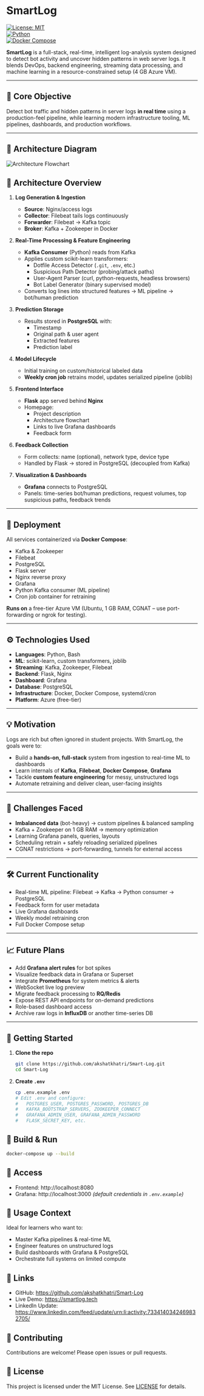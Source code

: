# SmartLog

[![License: MIT](https://img.shields.io/badge/License-MIT-blue.svg)](LICENSE)  
[![Python](https://img.shields.io/badge/python-3.8%2B-blue)]()  
[![Docker Compose](https://img.shields.io/badge/docker--compose-v2.0%2B-blue)]()

**SmartLog** is a full-stack, real-time, intelligent log-analysis system designed to detect bot activity and uncover hidden patterns in web server logs. It blends DevOps, backend engineering, streaming data processing, and machine learning in a resource-constrained setup (4 GB Azure VM).

---

## 🎯 Core Objective

Detect bot traffic and hidden patterns in server logs **in real time** using a production-feel pipeline, while learning modern infrastructure tooling, ML pipelines, dashboards, and production workflows.

---

## 🧱 Architecture Diagram
![Architecture Flowchart](flowchart.jpeg)

## 🧱 Architecture Overview
1. **Log Generation & Ingestion**  
   - **Source**: Nginx/access logs  
   - **Collector**: Filebeat tails logs continuously  
   - **Forwarder**: Filebeat → Kafka topic  
   - **Broker**: Kafka + Zookeeper in Docker

2. **Real-Time Processing & Feature Engineering**  
   - **Kafka Consumer** (Python) reads from Kafka  
   - Applies custom scikit-learn transformers:  
     - Dotfile Access Detector (`.git`, `.env`, etc.)  
     - Suspicious Path Detector (probing/attack paths)  
     - User-Agent Parser (curl, python-requests, headless browsers)  
     - Bot Label Generator (binary supervised model)  
   - Converts log lines into structured features → ML pipeline → bot/human prediction

3. **Prediction Storage**  
   - Results stored in **PostgreSQL** with:  
     - Timestamp  
     - Original path & user agent  
     - Extracted features  
     - Prediction label

4. **Model Lifecycle**  
   - Initial training on custom/historical labeled data  
   - **Weekly cron job** retrains model, updates serialized pipeline (joblib)

5. **Frontend Interface**  
   - **Flask** app served behind **Nginx**  
   - Homepage:  
     - Project description  
     - Architecture flowchart  
     - Links to live Grafana dashboards  
     - Feedback form

6. **Feedback Collection**  
   - Form collects: name (optional), network type, device type  
   - Handled by Flask → stored in PostgreSQL (decoupled from Kafka)

7. **Visualization & Dashboards**  
   - **Grafana** connects to PostgreSQL  
   - Panels: time-series bot/human predictions, request volumes, top suspicious paths, feedback trends

---

## 🐳 Deployment

All services containerized via **Docker Compose**:

- Kafka & Zookeeper  
- Filebeat  
- PostgreSQL  
- Flask server  
- Nginx reverse proxy  
- Grafana  
- Python Kafka consumer (ML pipeline)  
- Cron job container for retraining

**Runs on** a free-tier Azure VM (Ubuntu, 1 GB RAM, CGNAT – use port-forwarding or ngrok for testing).

---

## ⚙️ Technologies Used

- **Languages**: Python, Bash  
- **ML**: scikit-learn, custom transformers, joblib  
- **Streaming**: Kafka, Zookeeper, Filebeat  
- **Backend**: Flask, Nginx  
- **Dashboard**: Grafana  
- **Database**: PostgreSQL  
- **Infrastructure**: Docker, Docker Compose, systemd/cron  
- **Platform**: Azure (free-tier)

---

## 💡 Motivation

Logs are rich but often ignored in student projects. With SmartLog, the goals were to:

- Build a **hands-on, full-stack** system from ingestion to real-time ML to dashboards  
- Learn internals of **Kafka**, **Filebeat**, **Docker Compose**, **Grafana**  
- Tackle **custom feature engineering** for messy, unstructured logs  
- Automate retraining and deliver clean, user-facing insights

---

## 🧠 Challenges Faced

- **Imbalanced data** (bot-heavy) → custom pipelines & balanced sampling  
- Kafka + Zookeeper on 1 GB RAM → memory optimization  
- Learning Grafana panels, queries, layouts  
- Scheduling retrain + safely reloading serialized pipelines  
- CGNAT restrictions → port-forwarding, tunnels for external access

---

## 🛠️ Current Functionality

- Real-time ML pipeline: Filebeat → Kafka → Python consumer → PostgreSQL  
- Feedback form for user metadata  
- Live Grafana dashboards  
- Weekly model retraining cron  
- Full Docker Compose setup

---

## 📈 Future Plans

- Add **Grafana alert rules** for bot spikes  
- Visualize feedback data in Grafana or Superset  
- Integrate **Prometheus** for system metrics & alerts  
- WebSocket live log preview  
- Migrate feedback processing to **RQ/Redis**  
- Expose REST API endpoints for on-demand predictions  
- Role-based dashboard access  
- Archive raw logs in **InfluxDB** or another time-series DB

---

## 🚀 Getting Started

1. **Clone the repo**  
   ```bash
   git clone https://github.com/akshatkhatri/Smart-Log.git
   cd Smart-Log
2. **Create `.env`**  
   ```bash
   cp .env.example .env
   # Edit .env and configure:
   #   POSTGRES_USER, POSTGRES_PASSWORD, POSTGRES_DB
   #   KAFKA_BOOTSTRAP_SERVERS, ZOOKEEPER_CONNECT
   #   GRAFANA_ADMIN_USER, GRAFANA_ADMIN_PASSWORD
   #   FLASK_SECRET_KEY, etc.
   
## 🚀 Build & Run
``` bash
docker-compose up --build
```
## 🔗 Access

- Frontend: http://localhost:8080  
- Grafana: http://localhost:3000  *(default credentials in `.env.example`)*

## 📎 Usage Context

Ideal for learners who want to:

- Master Kafka pipelines & real-time ML  
- Engineer features on unstructured logs  
- Build dashboards with Grafana & PostgreSQL  
- Orchestrate full systems on limited compute

## 🔗 Links

- GitHub: https://github.com/akshatkhatri/Smart-Log  
- Live Demo: https://smartlog.tech  
- LinkedIn Update: https://www.linkedin.com/feed/update/urn:li:activity:7334140342469832705/

## 🤝 Contributing

Contributions are welcome! Please open issues or pull requests.

## 📄 License

This project is licensed under the MIT License. See [LICENSE](LICENSE) for details.
